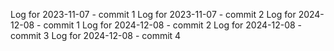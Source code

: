 Log for 2023-11-07 - commit 1
Log for 2023-11-07 - commit 2
Log for 2024-12-08 - commit 1
Log for 2024-12-08 - commit 2
Log for 2024-12-08 - commit 3
Log for 2024-12-08 - commit 4
